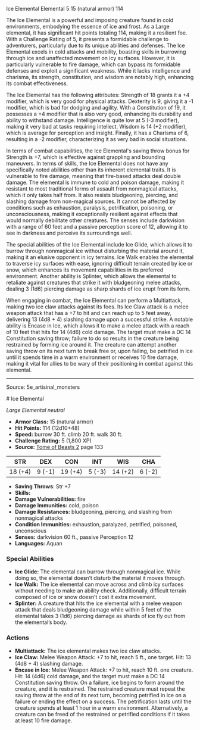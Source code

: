 <MonsterName/>Ice Elemental</MonsterName>
<CreatureType/>Elemental</CreatureType>
<CR/>5</CR>
<AC/>15 (natural armor)</AC>
<HP/>114</HP>
<summary>The Ice Elemental is a powerful and imposing creature found in cold environments, embodying the essence of ice and frost. As a Large elemental, it has significant hit points totaling 114, making it a resilient foe. With a Challenge Rating of 5, it presents a formidable challenge to adventurers, particularly due to its unique abilities and defenses. The Ice Elemental excels in cold attacks and mobility, boasting skills in burrowing through ice and unaffected movement on icy surfaces. However, it is particularly vulnerable to fire damage, which can bypass its formidable defenses and exploit a significant weakness. While it lacks intelligence and charisma, its strength, constitution, and wisdom are notably high, enhancing its combat effectiveness. </summary>

<detail>

The Ice Elemental has the following attributes: Strength of 18 grants it a +4 modifier, which is very good for physical attacks. Dexterity is 9, giving it a -1 modifier, which is bad for dodging and agility. With a Constitution of 19, it possesses a +4 modifier that is also very good, enhancing its durability and ability to withstand damage. Intelligence is quite low at 5 (-3 modifier), making it very bad at tasks requiring intellect. Wisdom is 14 (+2 modifier), which is average for perception and insight. Finally, it has a Charisma of 6, resulting in a -2 modifier, characterizing it as very bad in social situations.

In terms of combat capabilities, the Ice Elemental's saving throw bonus for Strength is +7, which is effective against grappling and bounding maneuvers. In terms of skills, the Ice Elemental does not have any specifically noted abilities other than its inherent elemental traits. It is vulnerable to fire damage, meaning that fire-based attacks deal double damage. The elemental is immune to cold and poison damage, making it resistant to most traditional forms of assault from nonmagical attacks, which it only takes half from. It also resists bludgeoning, piercing, and slashing damage from non-magical sources. It cannot be affected by conditions such as exhaustion, paralysis, petrification, poisoning, or unconsciousness, making it exceptionally resilient against effects that would normally debilitate other creatures. The senses include darkvision with a range of 60 feet and a passive perception score of 12, allowing it to see in darkness and perceive its surroundings well.

The special abilities of the Ice Elemental include Ice Glide, which allows it to burrow through nonmagical ice without disturbing the material around it, making it an elusive opponent in icy terrains. Ice Walk enables the elemental to traverse icy surfaces with ease, ignoring difficult terrain created by ice or snow, which enhances its movement capabilities in its preferred environment. Another ability is Splinter, which allows the elemental to retaliate against creatures that strike it with bludgeoning melee attacks, dealing 3 (1d6) piercing damage as sharp shards of ice erupt from its form.

When engaging in combat, the Ice Elemental can perform a Multiattack, making two ice claw attacks against its foes. Its Ice Claw attack is a melee weapon attack that has a +7 to hit and can reach up to 5 feet away, delivering 13 (4d8 + 4) slashing damage upon a successful strike. A notable ability is Encase in Ice, which allows it to make a melee attack with a reach of 10 feet that hits for 14 (4d6) cold damage. The target must make a DC 14 Constitution saving throw; failure to do so results in the creature being restrained by forming ice around it. The creature can attempt another saving throw on its next turn to break free or, upon failing, be petrified in ice until it spends time in a warm environment or receives 10 fire damage, making it vital for allies to be wary of their positioning in combat against this elemental.</detail>



---

Source: 5e_artisinal_monsters

<statblock>
# Ice Elemental

*Large* *Elemental* *neutral*

- **Armor Class:** 15 (natural armor)
- **Hit Points:** 114 (12d10+48)
- **Speed:** burrow 30 ft. climb 20 ft. walk 30 ft.
- **Challenge Rating:** 5 (1,800 XP)
- **Source:** [Tome of Beasts 2](https://koboldpress.com/kpstore/product/tome-of-beasts-2-for-5th-edition) page 133

| STR | DEX | CON | INT | WIS | CHA |
| --- | --- | --- | --- | --- | --- |
| 18 (+4) | 9 (-1) | 19 (+4) | 5 (-3) | 14 (+2) | 6 (-2) |

- **Saving Throws**: Str +7
- **Skills:** 
- **Damage Vulnerabilities:** fire
- **Damage Immunities:** cold, poison
- **Damage Resistances:** bludgeoning, piercing, and slashing from nonmagical attacks
- **Condition Immunities:** exhaustion, paralyzed, petrified, poisoned, unconscious
- **Senses:** darkvision 60 ft., passive Perception 12
- **Languages:** Aquan

### Special Abilities

- **Ice Glide:** The elemental can burrow through nonmagical ice. While doing so, the elemental doesn’t disturb the material it moves through.
- **Ice Walk:** The ice elemental can move across and climb icy surfaces without needing to make an ability check. Additionally, difficult terrain composed of ice or snow doesn’t cost it extra movement.
- **Splinter:** A creature that hits the ice elemental with a melee weapon attack that deals bludgeoning damage while within 5 feet of the elemental takes 3 (1d6) piercing damage as shards of ice fly out from the elemental’s body.

### Actions

- **Multiattack:** The ice elemental makes two ice claw attacks.
- **Ice Claw:** Melee Weapon Attack: +7 to hit, reach 5 ft., one target. Hit: 13 (4d8 + 4) slashing damage.
- **Encase in Ice:** Melee Weapon Attack: +7 to hit, reach 10 ft. one creature. Hit: 14 (4d6) cold damage, and the target must make a DC 14 Constitution saving throw. On a failure, ice begins to form around the creature, and it is restrained. The restrained creature must repeat the saving throw at the end of its next turn, becoming petrified in ice on a failure or ending the effect on a success. The petrification lasts until the creature spends at least 1 hour in a warm environment. Alternatively, a creature can be freed of the restrained or petrified conditions if it takes at least 10 fire damage.


</statblock>


